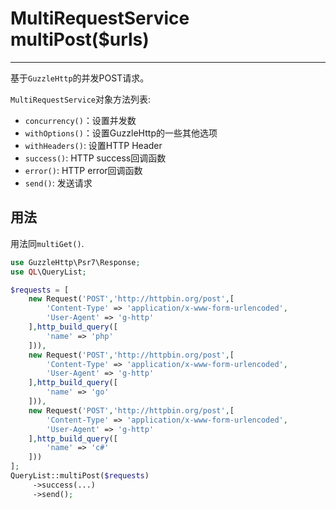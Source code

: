 # MultiRequestService multiPost($urls)

---

基于`GuzzleHttp`的并发POST请求。

`MultiRequestService`对象方法列表:

- `concurrency()`：设置并发数
- `withOptions()`：设置GuzzleHttp的一些其他选项
- `withHeaders()`: 设置HTTP Header
- `success()`: HTTP success回调函数
- `error()`: HTTP error回调函数
- `send()`: 发送请求

## 用法

用法同`multiGet()`.

```php
use GuzzleHttp\Psr7\Response;
use QL\QueryList;

$requests = [
    new Request('POST','http://httpbin.org/post',[
        'Content-Type' => 'application/x-www-form-urlencoded',
        'User-Agent' => 'g-http'
    ],http_build_query([
        'name' => 'php'
    ])),
    new Request('POST','http://httpbin.org/post',[
        'Content-Type' => 'application/x-www-form-urlencoded',
        'User-Agent' => 'g-http'
    ],http_build_query([
        'name' => 'go'
    ])),
    new Request('POST','http://httpbin.org/post',[
        'Content-Type' => 'application/x-www-form-urlencoded',
        'User-Agent' => 'g-http'
    ],http_build_query([
        'name' => 'c#'
    ]))
];
QueryList::multiPost($requests)
     ->success(...)
     ->send();
```
